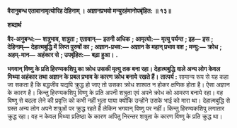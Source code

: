 **वैरानुबन्ध एतावानामृत्योरिह देहिनाम् ।** **अज्ञानप्रभवो मन्युरहंमानोपबृंहित: ॥ १३॥** 

**शब्दार्थ** 

**वैर-अनुबन्ध:—** **शत्रुभाव, शत्रुता** **; एतावान्—** **इतनी अधिक** **; आमृत्यो:—** **मृत्यु पर्यन्त** **; इह—** **इस** **; देहिनाम्—** **देहात्मबुद्धि में** **लिप्त पुरुषों का** **; अज्ञान-प्रभव:—** **अज्ञान के महान् प्रभाव वश** **; मन्यु:—** **क्रोध** **; अहम्-मान—** **अहंकार से** **; उपबृंहित:—** **बढ़ा** **हुआ।** **.** 

**भगवान् विष्णु के प्रति हिरण्यकशिपु का क्रोध उसकी मृत्यु तक बना रहा। देहात्मबुद्धि** **वाले अन्य लोग केवल मिथ्या अहंकार तथा अज्ञान के प्रबल प्रभाव के कारण क्रोध बनाये** **रखते हैं।** **तात्पर्य :** सामान्य रूप से यह कहा जा सकता है कि बद्धजीव यद्यपि क्रुद्ध हो जाए तो उसका क्रोध शाश्वत न होकर क्षणिक होता है। ऐसा अज्ञान के कारण है। किन्तु हिरण्यकशिपु विष्णु के प्रति अपनी शत्रुता एवं अपने क्रोध को आमरण बनाये रहा। वह विष्णु से बदला लेने की प्रवृत्ति को कभी नहीं भुला पाया क्योंकि उन्होंने उसके भाई को मारा था। देहात्मबुद्धि से ग्रस्त अन्य लोग अपने शत्रुओं पर क्रुद्ध रहते हैं लेकिन भगवान् विष्णु पर नहीं। किन्तु हिरण्यकशिपु लगातार क्रुद्ध रहा। वह न केवल मिथ्या प्रतिष्ठा के कारण अपितु निरन्तर शत्रुता के कारण विष्णु के प्रति क्रुद्ध था।  